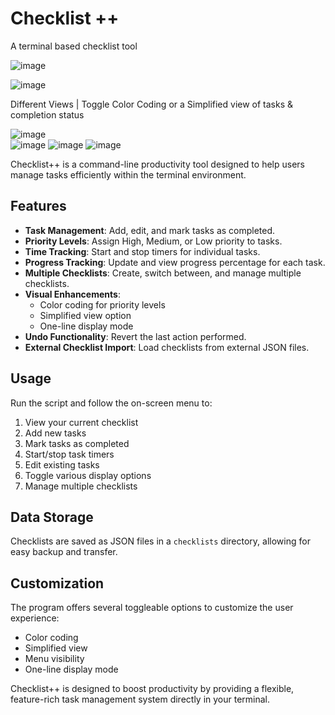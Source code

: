 # Checklist ++
A terminal based checklist tool

![image](https://github.com/user-attachments/assets/5ed4f190-e2ae-4341-8b0e-774f9ea8fb67)

![image](https://github.com/user-attachments/assets/4bb8e28d-37a9-4d7f-a927-6b71f4b8e898)


Different Views | Toggle Color Coding or a Simplified view of tasks & completion status

![image](https://github.com/user-attachments/assets/5f7ebe6c-9a5f-4f5f-9cc7-28684b146a26)  
![image](https://github.com/user-attachments/assets/1ef3c52d-fc71-453a-af50-8e802eb73d3d)
![image](https://github.com/user-attachments/assets/f866122d-00c1-4fad-9aff-4cf34361585b)
![image](https://github.com/user-attachments/assets/cd157d1c-68aa-4a36-b198-27a4b93653bc)









Checklist++ is a command-line productivity tool designed to help users manage tasks efficiently within the terminal environment.

## Features

- **Task Management**: Add, edit, and mark tasks as completed.
- **Priority Levels**: Assign High, Medium, or Low priority to tasks.
- **Time Tracking**: Start and stop timers for individual tasks.
- **Progress Tracking**: Update and view progress percentage for each task.
- **Multiple Checklists**: Create, switch between, and manage multiple checklists.
- **Visual Enhancements**: 
  - Color coding for priority levels
  - Simplified view option
  - One-line display mode
- **Undo Functionality**: Revert the last action performed.
- **External Checklist Import**: Load checklists from external JSON files.

## Usage

Run the script and follow the on-screen menu to:
1. View your current checklist
2. Add new tasks
3. Mark tasks as completed
4. Start/stop task timers
5. Edit existing tasks
6. Toggle various display options
7. Manage multiple checklists

## Data Storage

Checklists are saved as JSON files in a `checklists` directory, allowing for easy backup and transfer.

## Customization

The program offers several toggleable options to customize the user experience:
- Color coding
- Simplified view
- Menu visibility
- One-line display mode

Checklist++ is designed to boost productivity by providing a flexible, feature-rich task management system directly in your terminal.
